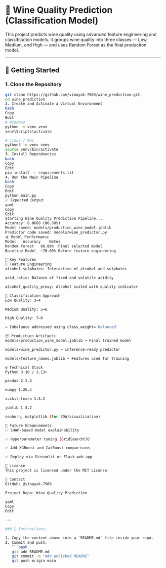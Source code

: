 # 🍷 Wine Quality Prediction (Classification Model)

This project predicts wine quality using advanced feature engineering and classification models. It groups wine quality into three classes — Low, Medium, and High — and uses Random Forest as the final production model.

---

## 🚀 Getting Started

### 1. Clone the Repository

```bash
git clone https://github.com/vinayak-7569/wine_prediction.git
cd wine_prediction
2. Create and Activate a Virtual Environment
bash
Copy
Edit
# Windows
python -m venv venv
venv\Scripts\activate

# Linux / Mac
python3 -m venv venv
source venv/bin/activate
3. Install Dependencies
bash
Copy
Edit
pip install -r requirements.txt
4. Run the Main Pipeline
bash
Copy
Edit
python main.py
✅ Expected Output
yaml
Copy
Edit
Starting Wine Quality Prediction Pipeline...
Accuracy: 0.8688 (86.88%)
Model saved: models/production_wine_model.joblib
Predictor code saved: models/wine_predictor.py
📊 Model Performance
Model	Accuracy	Notes
Random Forest	86.88%	Final selected model
Baseline Model	~70.00%	Before feature engineering

🧠 Key Features
🔧 Feature Engineering
alcohol_sulphates: Interaction of alcohol and sulphates

acid_ratio: Balance of fixed and volatile acidity

alcohol_quality_proxy: Alcohol scaled with quality indicator

🎯 Classification Approach
Low Quality: 3–4

Medium Quality: 5–6

High Quality: 7–8

→ Imbalance addressed using class_weight='balanced'

📦 Production Artifacts
models/production_wine_model.joblib → Final trained model

models/wine_predictor.py → Inference-ready predictor

models/feature_names.joblib → Features used for training

⚙️ Technical Stack
Python 3.10 / 3.13+

pandas 2.2.3

numpy 1.26.4

scikit-learn 1.5.2

joblib 1.4.2

seaborn, matplotlib (for EDA/visualization)

🌱 Future Enhancements
✅ SHAP-based model explainability

✅ Hyperparameter tuning (GridSearchCV)

✅ Add XGBoost and CatBoost comparisons

✅ Deploy via Streamlit or Flask web app

📝 License
This project is licensed under the MIT License.

👤 Contact
GitHub: @vinayak-7569

Project Repo: Wine Quality Prediction

yaml
Copy
Edit

---

### 📌 Instructions:

1. Copy the content above into a `README.md` file inside your repo.
2. Commit and push:
   ```bash
   git add README.md
   git commit -m "Add polished README"
   git push origin main
